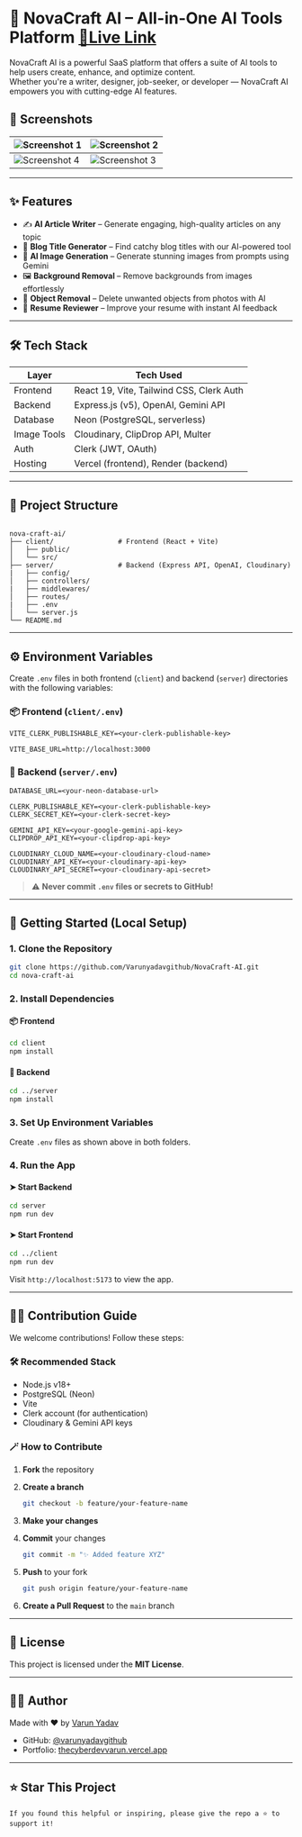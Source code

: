 # 🚀 NovaCraft AI – All-in-One AI Tools Platform [**🔗Live Link**](https://nova-craft-ai.vercel.app)

NovaCraft AI is a powerful SaaS platform that offers a suite of AI tools to help users create, enhance, and optimize content.  
Whether you're a writer, designer, job-seeker, or developer — NovaCraft AI empowers you with cutting-edge AI features.

## 📸 Screenshots

| ![Screenshot 1](https://github.com/user-attachments/assets/d654c7ee-87c0-40c6-85ad-3ace30479d17) | ![Screenshot 2](https://github.com/user-attachments/assets/4eb71566-a938-49e0-bc5c-cfc190fddbe4) |
| ------------------------------------------------------------------------------------------------ | ------------------------------------------------------------------------------------------------ |
| ![Screenshot 4](https://github.com/user-attachments/assets/c5c3335d-022b-4de0-b033-b94cffe71efa) | ![Screenshot 3](https://github.com/user-attachments/assets/0e6499fa-6bcc-41b8-b7e9-4aab8f3fd3f0) |

---

## ✨ Features

- ✍️ **AI Article Writer** – Generate engaging, high-quality articles on any topic
- 📰 **Blog Title Generator** – Find catchy blog titles with our AI-powered tool
- 🎨 **AI Image Generation** – Generate stunning images from prompts using Gemini
- 🖼️ **Background Removal** – Remove backgrounds from images effortlessly
- 🧽 **Object Removal** – Delete unwanted objects from photos with AI
- 📄 **Resume Reviewer** – Improve your resume with instant AI feedback

---

## 🛠️ Tech Stack

| Layer       | Tech Used                                |
| ----------- | ---------------------------------------- |
| Frontend    | React 19, Vite, Tailwind CSS, Clerk Auth |
| Backend     | Express.js (v5), OpenAI, Gemini API      |
| Database    | Neon (PostgreSQL, serverless)            |
| Image Tools | Cloudinary, ClipDrop API, Multer         |
| Auth        | Clerk (JWT, OAuth)                       |
| Hosting     | Vercel (frontend), Render (backend)      |

---

## 📁 Project Structure

```

nova-craft-ai/
├── client/                # Frontend (React + Vite)
│   ├── public/
│   └── src/
├── server/                # Backend (Express API, OpenAI, Cloudinary)
|   ├── config/
│   ├── controllers/
|   ├── middlewares/
│   ├── routes/
|   ├── .env
│   └── server.js
└── README.md

```

---

## ⚙️ Environment Variables

Create `.env` files in both frontend (`client`) and backend (`server`) directories with the following variables:

### 📦 Frontend (`client/.env`)

```env
VITE_CLERK_PUBLISHABLE_KEY=<your-clerk-publishable-key>

VITE_BASE_URL=http://localhost:3000
```

### 🧠 Backend (`server/.env`)

```env
DATABASE_URL=<your-neon-database-url>

CLERK_PUBLISHABLE_KEY=<your-clerk-publishable-key>
CLERK_SECRET_KEY=<your-clerk-secret-key>

GEMINI_API_KEY=<your-google-gemini-api-key>
CLIPDROP_API_KEY=<your-clipdrop-api-key>

CLOUDINARY_CLOUD_NAME=<your-cloudinary-cloud-name>
CLOUDINARY_API_KEY=<your-cloudinary-api-key>
CLOUDINARY_API_SECRET=<your-cloudinary-api-secret>
```

> ⚠️ **Never commit `.env` files or secrets to GitHub!**

---

## 🧪 Getting Started (Local Setup)

### 1. Clone the Repository

```bash
git clone https://github.com/Varunyadavgithub/NovaCraft-AI.git
cd nova-craft-ai
```

### 2. Install Dependencies

#### 📦 Frontend

```bash
cd client
npm install
```

#### 🧠 Backend

```bash
cd ../server
npm install
```

### 3. Set Up Environment Variables

Create `.env` files as shown above in both folders.

### 4. Run the App

#### ➤ Start Backend

```bash
cd server
npm run dev
```

#### ➤ Start Frontend

```bash
cd ../client
npm run dev
```

Visit `http://localhost:5173` to view the app.

---

## 🧑‍💻 Contribution Guide

We welcome contributions! Follow these steps:

### 🛠 Recommended Stack

- Node.js v18+
- PostgreSQL (Neon)
- Vite
- Clerk account (for authentication)
- Cloudinary & Gemini API keys

### 🪄 How to Contribute

1. **Fork** the repository
2. **Create a branch**

   ```bash
   git checkout -b feature/your-feature-name
   ```

3. **Make your changes**
4. **Commit** your changes

   ```bash
   git commit -m "✨ Added feature XYZ"
   ```

5. **Push** to your fork

   ```bash
   git push origin feature/your-feature-name
   ```

6. **Create a Pull Request** to the `main` branch
---

## 📝 License

This project is licensed under the **MIT License**.

---

## 🙋‍♂️ Author

Made with ❤️ by [Varun Yadav](https://www.linkedin.com/in/thecyberdevvarun/)

- GitHub: [@varunyadavgithub](https://github.com/varunyadavgithub)
- Portfolio: [thecyberdevvarun.vercel.app](https://thecyberdevvarun.vercel.app/)

---

## ⭐️ Star This Project

```
If you found this helpful or inspiring, please give the repo a ⭐️ to support it!
```
